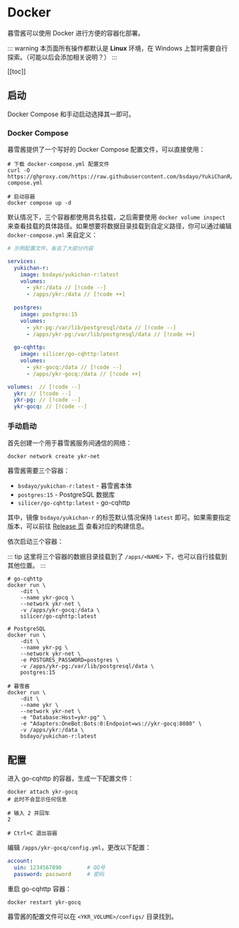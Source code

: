# Docker

暮雪酱可以使用 Docker 进行方便的容器化部署。

::: warning
本页面所有操作都默认是 **Linux** 环境，在 Windows 上暂时需要自行探索。（可能以后会添加相关说明？）
:::

[[toc]]

## 启动

Docker Compose 和手动启动选择其一即可。

### Docker Compose

暮雪酱提供了一个写好的 Docker Compose 配置文件，可以直接使用：

```shell
# 下载 docker-compose.yml 配置文件
curl -O https://ghproxy.com/https://raw.githubusercontent.com/bsdayo/YukiChanR/dev/docker-compose.yml

# 启动容器
docker compose up -d
```

默认情况下，三个容器都使用具名挂载，之后需要使用 `docker volume inspect` 来查看挂载的具体路径。如果想要将数据目录挂载到自定义路径，你可以通过编辑 `docker-compose.yml` 来自定义：

```yaml
# 示例配置文件，省去了大部分内容

services:
  yukichan-r:
    image: bsdayo/yukichan-r:latest
    volumes:
      - ykr:/data // [!code --]
      - /apps/ykr:/data // [!code ++]
  
  postgres:
    image: postgres:15
    volumes:
      - ykr-pg:/var/lib/postgresql/data // [!code --]
      - /apps/ykr-pg:/var/lib/postgresql/data // [!code ++]
  
  go-cqhttp:
    image: silicer/go-cqhttp:latest
    volumes:
      - ykr-gocq:/data // [!code --]
      - /apps/ykr-gocq:/data // [!code ++]

volumes:  // [!code --]
  ykr: // [!code --]
  ykr-pg: // [!code --]
  ykr-gocq: // [!code --]
```

### 手动启动

首先创建一个用于暮雪酱服务间通信的网络：

```shell
docker network create ykr-net
```

暮雪酱需要三个容器：
- `bsdayo/yukichan-r:latest` - 暮雪酱本体
- `postgres:15` - PostgreSQL 数据库
- `silicer/go-cqhttp:latest` - go-cqhttp

其中，镜像 `bsdayo/yukichan-r` 的标签默认情况保持 `latest` 即可。如果需要指定版本，可以前往 [Release 页](https://github.com/bsdayo/YukiChanR/releases) 查看对应的构建信息。

依次启动三个容器：

::: tip
这里将三个容器的数据目录挂载到了 `/apps/<NAME>` 下，也可以自行挂载到其他位置。
:::

```shell
# go-cqhttp
docker run \
    -dit \
    --name ykr-gocq \
    --network ykr-net \
    -v /apps/ykr-gocq:/data \
    silicer/go-cqhttp:latest
```

```shell
# PostgreSQL
docker run \
    -dit \
    --name ykr-pg \
    --network ykr-net \
    -e POSTGRES_PASSWORD=postgres \
    -v /apps/ykr-pg:/var/lib/postgresql/data \
    postgres:15
```

```shell
# 暮雪酱
docker run \
    -dit \
    --name ykr \
    --network ykr-net \
    -e "Database:Host=ykr-pg" \
    -e "Adapters:OneBot:Bots:0:Endpoint=ws://ykr-gocq:8080" \
    -v /apps/ykr:/data \
    bsdayo/yukichan-r:latest
```

## 配置

进入 go-cqhttp 的容器，生成一下配置文件：

```shell
docker attach ykr-gocq
# 此时不会显示任何信息

# 输入 2 并回车
2

# Ctrl+C 退出容器
```

编辑 `/apps/ykr-gocq/config.yml`，更改以下配置：

```yaml
account:
  uin: 1234567890        # QQ号
  password: password     # 密码
```

重启 go-cqhttp 容器：

```shell
docker restart ykr-gocq
```

暮雪酱的配置文件可以在 `<YKR_VOLUME>/configs/` 目录找到。

